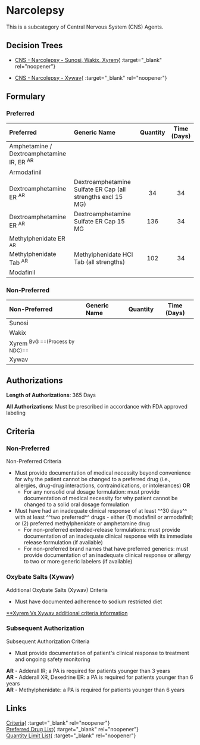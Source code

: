 # Narcolepsy

This is a subcategory of Central Nervous System (CNS) Agents.

## Decision Trees

- [CNS - Narcolepsy - Sunosi, Wakix, Xyrem](https://forms.office.com/Pages/ResponsePage.aspx?id=nPhjxpvvj0G9PUHkbAzgaN9UYz8EqmlIs3_TYn4TbXBUQU5UQUpSTExZNDVYNFJRRElJR1NTMzExWSQlQCN0PWcu){ :target="_blank" rel="noopener"}

- [CNS - Narcolepsy - Xywav](https://forms.office.com/Pages/ResponsePage.aspx?id=nPhjxpvvj0G9PUHkbAzgaN9UYz8EqmlIs3_TYn4TbXBUNEo1WlROV0JLVFE1S0pUTTQ1UDdOSTBVMCQlQCN0PWcu){ :target="_blank" rel="noopener"}

## Formulary

### Preferred

| Preferred                                            | Generic Name                                                | Quantity | Time (Days) |
|:-----------------------------------------------------|:------------------------------------------------------------|:--------:|:-----------:|
| Amphetamine / Dextroamphetamine IR, ER <sup>AR</sup> |                                                             |          |             |
| Armodafinil                                          |                                                             |          |             |
| Dextroamphetamine ER <sup>AR</sup>                   | Dextroamphetamine Sulfate ER Cap (all strengths excl 15 MG) |    34    |     34      |
| Dextroamphetamine ER <sup>AR</sup>                   | Dextroamphetamine Sulfate ER Cap 15 MG                      |   136    |     34      |
| Methylphenidate ER <sup>AR</sup>                     |                                                             |          |             |
| Methylphenidate Tab <sup>AR</sup>                    | Methylphenidate HCI Tab (all strengths)                     |   102    |     34      |
| Modafinil                                            |                                                             |          |             |

### Non-Preferred

| Non-Preferred        | Generic Name | Quantity | Time (Days) |
|:---------------------|:-------------|:--------:|:-----------:|
| Sunosi               |              |          |             |
| Wakix                |              |          |             |
| Xyrem <sup>BvG ==(Process by NDC)==</sup> |              |          |             |
| Xywav                |              |          |             |

## Authorizations

**Length of Authorizations**: 365 Days

**All Authorizations**: Must be prescribed in accordance with FDA approved labeling

## Criteria

### Non-Preferred

Non-Preferred Criteria

- Must provide documentation of medical necessity beyond convenience for why the patient cannot be changed to a preferred drug (i.e., allergies, drug-drug interactions, contraindications, or intolerances) **OR**
    - For any nonsolid oral dosage formulation: must provide documentation of medical necessity for why patient cannot be changed to a solid oral dosage formulation
- Must have had an inadequate clinical response of at least ^^30 days^^ with at least ^^two preferred^^ drugs - either (1) modafinil or armodafinil; or (2) preferred methylphenidate or amphetamine drug
    - For non-preferred extended-release formulations: must provide documentation of an inadequate clinical response with its immediate release formulation (if available)
    - For non-preferred brand names that have preferred generics: must provide documentation of an inadequate clinical response or allergy to two or more generic labelers (if available)

### Oxybate Salts (Xywav)

Additional Oxybate Salts (Xywav) Criteria

- Must have documented adherence to sodium restricted diet

[**Xyrem Vs Xywav additional criteria information](https://special-spoon-f542dccd.pages.github.io/Pharmacist%20Reference%20Guide/Medication%20Guidance/Xyrem%20vs%20Xywav/)

### Subsequent Authorization

Subsequent Authorization Criteria

- Must provide documentation of patient's clinical response to treatment and ongoing safety monitoring

**AR** - Adderall IR; a PA is required for patients younger than 3 years </br>
**AR** - Adderall XR, Dexedrine ER: a PA is required for patients younger than 6 years </br>
**AR** - Methylphenidate: a PA is required for patients younger than 6 years

## Links

[Criteria](https://medicaid.ohio.gov/static/PHM/drug-coverage/20230701+UPDL+Criteria+_v1_FINAL.approved.pdf#page=43){ :target="_blank" rel="noopener"} </br>
[Preferred Drug List](https://medicaid.ohio.gov/static/PHM/drug-coverage/20230701_UPDL_FINAL_ODM.approved.v2.pdf#page=17){ :target="_blank" rel="noopener"} </br>
[Quantity Limit List](https://pharmacy.medicaid.ohio.gov/sites/default/files/20230101_Ohio_Medicaid_Quantity_Document_APPROVED.pdf){ :target="_blank" rel="noopener"}
